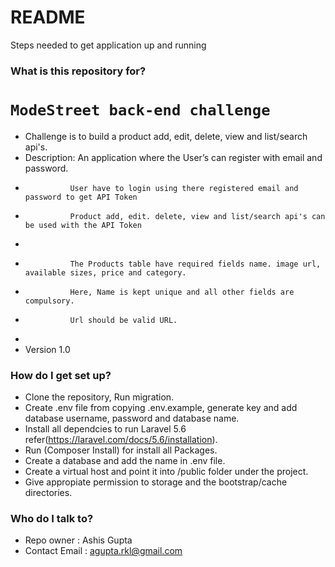 # README #
Steps needed to get application up and running

### What is this repository for? ###
# `ModeStreet back-end challenge` 

* Challenge is to build a product add, edit, delete, view and list/search api's.
* Description: 	An application where the User’s can register with email and password. 
*				User have to login using there registered email and password to get API Token 
*				Product add, edit. delete, view and list/search api's can be used with the API Token
*
*				The Products table have required fields name. image url, available sizes, price and category.
*               Here, Name is kept unique and all other fields are compulsory.
*               Url should be valid URL.
*
* Version       1.0

### How do I get set up? ###

* Clone the repository, Run migration.
* Create .env file from copying .env.example, generate key and add database username, password and database name.
* Install all dependcies to run Laravel 5.6 refer(https://laravel.com/docs/5.6/installation).
* Run (Composer Install) for install all Packages.
* Create a database and add the name in .env file.
* Create a virtual host and point it into /public folder under the project.
* Give appropiate permission to storage and the bootstrap/cache directories.

### Who do I talk to? ###

* Repo owner : Ashis Gupta
* Contact Email : agupta.rkl@gmail.com


